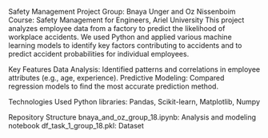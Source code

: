 Safety Management Project
Group: Bnaya Unger and Oz Nissenboim
Course: Safety Management for Engineers, Ariel University
This project analyzes employee data from a factory to predict the likelihood of workplace accidents. We used Python and applied various machine learning models to identify key factors contributing to accidents and to predict accident probabilities for individual employees.

Key Features
Data Analysis: Identified patterns and correlations in employee attributes (e.g., age, experience).
Predictive Modeling: Compared regression models to find the most accurate prediction method.

Technologies Used
Python
libraries: Pandas, Scikit-learn, Matplotlib, Numpy

Repository Structure
bnaya_and_oz_group_18.ipynb: Analysis and modeling notebook
df_task_1_group_18.pkl: Dataset


